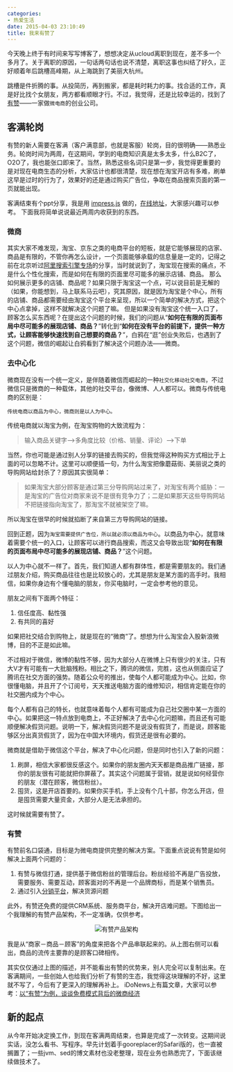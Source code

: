 ```yaml
---
categories:
- 热爱生活
date: 2015-04-03 23:10:49
title: 我来有赞了
---
```


今天晚上终于有时间来写写博客了，想想决定从ucloud离职到现在，差不多一个多月了。关于离职的原因，一句话两句话也说不清楚，离职这事也纠结了好久，正好顺着年后跳槽高峰期，从上海跳到了美丽大杭州。

跳槽是件折腾的事。从投简历，再到搬家，都是耗时耗力的事。找合适的工作，真是好比找个女朋友，两方都看顺眼才行。不过，我觉得，还是比较幸运的，找到了[有赞](http://youzan.com/)——一家做`微电商`的创业公司。

## 客满轮岗
有赞的新人需要在客满（客户满意部，也就是客服）轮岗，目的很明确——熟悉业务。轮岗时间为两周，在这期间，学到的电商知识真是太多太多，什么B2C了，O2O了，我也能张口即来了。当然，熟悉这些名词只是第一步，我觉得更重要的是对现在电商生态的分析，大家估计也都很清楚，现在想在淘宝开店有多难，刷单这早是过时的行为了，效果好的还是通过购买广告位，争取在商品搜索页面的第一页就能出现。

客满结束有个ppt分享，我是用 [impress.js](https://github.com/impress/impress.js/) 做的，[在线地址](http://youzan.liujiacai.net/)，大家感兴趣可以参考。
下面我将简单说说最近两周内收获到的东西。

### 微商
其实大家不难发现，淘宝、京东之类的电商平台的短板，就是它能够展现的店家、商品是有限的，不管你再怎么设计，一个页面能够承载的信息量是一定的，记得之前在北京听过[阿里搜索引擎专场](http://102.alibaba.com/competition/etao.htm)的分享，当时就说到了，淘宝现在搜索的痛点，不是什么个性化搜索，而是如何在有限的页面里尽可能多的展示店铺、商品。
那么如何展示更多的店铺、商品呢？如果只限于淘宝这一个点，可以说目前是无解的（如果，你能想到，马上联系马云吧），究其原因，就是因为淘宝是个中心，所有的店铺、商品都需要经由淘宝这个平台来呈现，所以一个简单的解决方式，把这个中心点拿掉，这样不就解决这个问题了嘛。
但是如果没有淘宝这个统一入口了，顾客怎么买东西呢？在提出这个问题的时候，我们的问题从“**如何在有限的页面布局中尽可能多的展现店铺、商品？**”转化到“**如何在没有平台的前提下，提供一种方式，让顾客能够快速找到自己想要的商品？**”，白鸦在“逛”创业失败后，也遇到了这个问题，微信的崛起让白鸦看到了解决这个问题办法——微商。

### 去中心化

微商现在没有一个统一定义，是伴随着微信而崛起的一种`社交化移动社交电商`，不过微信只是微商的一种载体，其他的社交平台，像微博、人人都可以。微商与传统电商的区别是：

    传统电商以商品为中心，微商则是以人为中心。

传统电商就以淘宝为例，在淘宝购物的大致流程为：
> 输入商品关键字-->多角度比较（价格、销量、评论）-->下单

当然，你也可能是通过别人分享的链接去购买的，但我觉得这种购买方式相比于上面的可以忽略不计。这里可以顺便插一句，为什么淘宝把像蘑菇街、美丽说之类的导购网站给封杀了？原因其实很简单：
> 如果淘宝大部分顾客是通过第三分导购网站过来了，对淘宝有两个威胁：一是淘宝的广告位对商家来说不是很有竞争力了；二是如果那天这些导购网站不把链接指向淘宝了，那淘宝不就被架空了嘛。

所以淘宝在很早的时候就掐断了来自第三方导购网站的链接。

回到正题，因为`淘宝需要提供广告位，所以就必须以商品为中心`。以商品为中心，就意味着需要个统一的入口，让顾客可以进行商品搜索，而这又会导致出现“**如何在有限的页面布局中尽可能多的展现店铺、商品？**”这个问题。

以人为中心就不一样了。首先，我们知道人都有群体性，都是需要朋友的。我们通过朋友介绍，购买商品往往也是比较放心的，尤其是朋友是某方面的高手时。我相信，如果你身边有个懂电脑的朋友，你买电脑时，一定会参考他的意见。

朋友之间有下面两个特征：

1. 信任度高、黏性强
2. 有共同的喜好

如果把社交结合到购物上，就是现在的“微商”了。想想为什么淘宝会入股新浪微博，目的不正是如此嘛。

不过相对于微信，微博的黏性不够，因为大部分人在微博上只有很少的关注，只有大V才有可能有一大批脑残粉。相比之下，腾讯的微信，完胜，这也从侧面应证了腾讯在社交方面的强势。随着公众号的推出，使每个人都可能成为中心。比如，你很懂电脑，并且开了个订阅号，天天推送电脑方面的维修知识，相信肯定能在你的社交圈内成为个中心。

每个人都有自己的特长，也就意味着每个人都有可能成为自己社交圈中某一方面的中心。如果把这一特点放到电商上，不正好解决了去中心化问题嘛，而且还有可能顺便解决假货问题。说明一下，解决假货问题不是说没有假货了，而是说，顾客能够区分出真货假货了，因为在中国大环境内，假货还是很有必要的。

微商就是借助于微信这个平台，解决了中心化问题，但是同时也引入了新的问题：
1. 刷屏，相信大家都很反感这个。如果你的朋友圈内天天都是商品推广链接，那你的朋友很有可能就把你屏蔽了。其实这个问题属于营销，就是说如何经营你的朋友（潜在顾客，微信粉丝）。
2. 囤货，这是开店首要的。如果你买手机，手上没有个几十部，你怎么开店，但是囤货需要大量资金，大部分人是无法承担的。

这时候就需要有赞了。

### 有赞

有赞前名口袋通，目标是为微电商提供完整的解决方案。下面重点说说有赞是如何解决上面两个问题的：
1. 有赞与微信打通，提供基于微信粉丝的管理后台。粉丝经验不再是广告投放，需要服务、需要互动，顾客面对的不再是一个品牌商标，而是某个销售员。
2. 通过引入[分销平台](http://fx.youzan.com/)，解决货源问题

此外，有赞还免费的提供CRM系统、服务商平台，解决开店难问题。下图给出一个我理解的有赞产品架构，不一定准确，仅供参考。
<center>
    <img src="http://img02.taobaocdn.com/imgextra/i2/581166664/TB2u20XcpXXXXcPXXXXXXXXXXXX_!!581166664.png" alt="有赞产品架构"/>
</center>

我是从“商家－商品－顾客”的角度来把各个产品串联起来的。从上图右侧可以看出，商品的流传主要靠的是顾客口碑相传。

其实仅仅通过上图的描述，并不能看出有赞的优势来，别人完全可以复制出来。在客满期间，一些创始人也给我们分析了有赞的生态，我觉得这块理解的不好，这里就不写了，今后有了更深入的理解再补上。
iDoNews上有篇文章，大家可以参考：[以“有赞”为例，谈谈免费模式背后的微商经济](http://www.donews.com/idonews/article/5449.shtm)

## 新的起点

从今年开始决定换工作，到现在客满两周结束，也算是完成了一次转变。这期间说实话，没怎么看书、写程序。早先计划着手gooreplacer的Safari版的，也一直被搁置了；一些jvm、sed的博文素材也没老整理，现在业务也熟悉完了，下面该继续做技术了。
